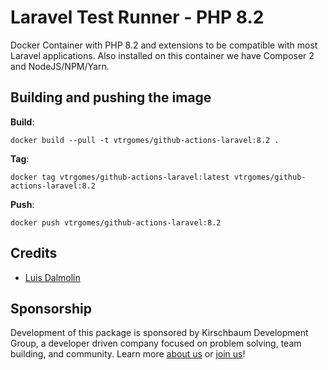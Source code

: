 # Laravel Test Runner - PHP 8.2

Docker Container with PHP 8.2 and extensions to be compatible with most Laravel applications. Also installed on this container we have Composer 2 and NodeJS/NPM/Yarn.

## Building and pushing the image

**Build**:

```
docker build --pull -t vtrgomes/github-actions-laravel:8.2 .
```

**Tag**:

```
docker tag vtrgomes/github-actions-laravel:latest vtrgomes/github-actions-laravel:8.2
```

**Push**:

```
docker push vtrgomes/github-actions-laravel:8.2
```

## Credits

- [Luis Dalmolin](https://github.com/luisdalmolin)

## Sponsorship

Development of this package is sponsored by Kirschbaum Development Group, a developer driven company focused on problem solving, team building, and community. Learn more [about us](https://kirschbaumdevelopment.com) or [join us](https://careers.kirschbaumdevelopment.com)!
